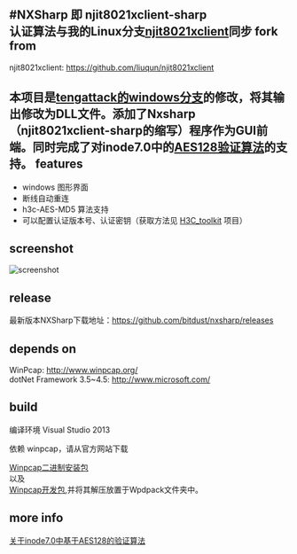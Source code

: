 #NXSharp
即 njit8021xclient-sharp  
认证算法与我的Linux分支[njit8021xclient](https://github.com/bitdust/njit8021xclient)同步
fork from
---
njit8021xclient: https://github.com/liuqun/njit8021xclient

本项目是[tengattack的windows分支](https://github.com/tengattack/8021xclient-for-windows)的修改，将其输出修改为DLL文件。添加了Nxsharp（njit8021xclient-sharp的缩写）程序作为GUI前端。同时完成了对inode7.0中的[AES128验证算法](./documents/h3c_AES_MD5.md)的支持。
features
---
* windows 图形界面
* 断线自动重连
* h3c-AES-MD5 算法支持
* 可以配置认证版本号、认证密钥（获取方法见 [H3C_toolkit](https://github.com/bitdust/H3C_toolkit) 项目）

screenshot
---
![screenshot](https://cloud.githubusercontent.com/assets/6072743/11125371/8796e67c-89a4-11e5-8ffb-7861f1e2c246.png)

release
---
最新版本NXSharp下载地址：https://github.com/bitdust/nxsharp/releases

depends on
---
WinPcap: http://www.winpcap.org/  
dotNet Framework 3.5~4.5: http://www.microsoft.com/  

build
---
编译环境 Visual Studio 2013

依赖 winpcap，请从官方网站下载 

[Winpcap二进制安装包](http://www.winpcap.org/install/default.htm)  
以及  
[Winpcap开发包](http://www.winpcap.org/devel.htm),并将其解压放置于Wpdpack文件夹中。

more info
---
[关于inode7.0中基于AES128的验证算法](./documents/h3c_AES_MD5.md)

